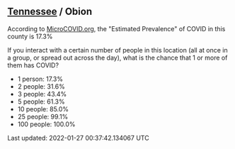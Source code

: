 
## [Tennessee](/united-states/tennessee) / Obion

According to [MicroCOVID.org](http://microcovid.org),
the "Estimated Prevalence" of COVID in this county is 17.3%

If you interact with a certain number of people in this location
(all at once in a group, or spread out across the day), what is the chance that
1 or more of them has COVID?

- 1 person: 17.3%
- 2 people: 31.6%
- 3 people: 43.4%
- 5 people: 61.3%
- 10 people: 85.0%
- 25 people: 99.1%
- 100 people: 100.0%

Last updated: 2022-01-27 00:37:42.134067 UTC

